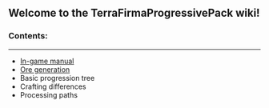 ## Welcome to the TerraFirmaProgressivePack wiki!

### Contents:
***

* [In-game manual](https://github.com/McZapkie/TerraFirmaProgressivePack/wiki/In-game-manual)
* [Ore generation](https://github.com/McZapkie/TerraFirmaProgressivePack/wiki/Ore-generation)
* Basic progression tree
* Crafting differences
* Processing paths

